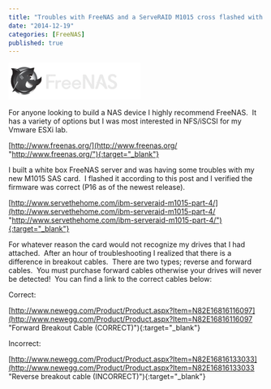 ```yaml
---
title: "Troubles with FreeNAS and a ServeRAID M1015 cross flashed with LSI9211-8i in IT mode"
date: "2014-12-19"
categories: [FreeNAS]
published: true
---
```


![](../images/logo11.png)

For anyone looking to build a NAS device I highly recommend FreeNAS.  It has a variety of options but I was most interested in NFS/iSCSI for my Vmware ESXi lab.

[http://www.freenas.org/](http://www.freenas.org/ "http://www.freenas.org/"){:target="_blank"}

I built a white box FreeNAS server and was having some troubles with my new M1015 SAS card.  I flashed it according to this post and I verified the firmware was correct (P16 as of the newest release).

[http://www.servethehome.com/ibm-serveraid-m1015-part-4/](http://www.servethehome.com/ibm-serveraid-m1015-part-4/ "http://www.servethehome.com/ibm-serveraid-m1015-part-4/"){:target="_blank"}

For whatever reason the card would not recognize my drives that I had attached.  After an hour of troubleshooting I realized that there is a difference in breakout cables.  There are two types; reverse and forward cables.  You must purchase forward cables otherwise your drives will never be detected!  You can find a link to the correct cables below:

Correct:

[http://www.newegg.com/Product/Product.aspx?Item=N82E16816116097](http://www.newegg.com/Product/Product.aspx?Item=N82E16816116097 "Forward Breakout Cable (CORRECT)"){:target="_blank"}

Incorrect:

[http://www.newegg.com/Product/Product.aspx?Item=N82E16816133033](http://www.newegg.com/Product/Product.aspx?Item=N82E16816133033 "Reverse breakout cable (INCORRECT)"){:target="_blank"}
